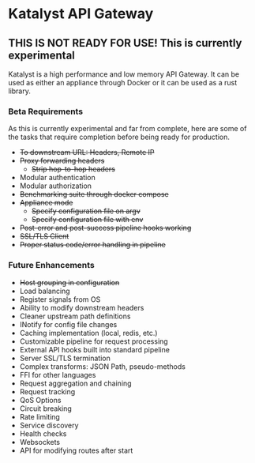 # Katalyst API Gateway

## THIS IS NOT READY FOR USE! This is currently experimental

Katalyst is a high performance and low memory API Gateway. It can be used as either an
appliance through Docker or it can be used as a rust library.

### Beta Requirements

As this is currently experimental and far from complete, here are some of the tasks that
require completion before being ready for production.

- ~~To downstream URL: Headers, Remote IP~~
- ~~Proxy forwarding headers~~
    - ~~Strip hop-to-hop headers~~
- Modular authentication
- Modular authorization
- ~~Benchmarking suite through docker compose~~
- ~~Appliance mode~~
    - ~~Specify configuration file on argv~~
    - ~~Specify configuration file with env~~
- ~~Post-error and post-success pipeline hooks working~~
- ~~SSL/TLS Client~~
- ~~Proper status code/error handling in pipeline~~

### Future Enhancements

- ~~Host grouping in configuration~~
- Load balancing
- Register signals from OS
- Ability to modify downstream headers
- Cleaner upstream path definitions
- INotify for config file changes
- Caching implementation (local, redis, etc.)
- Customizable pipeline for request processing
- External API hooks built into standard pipeline
- Server SSL/TLS termination
- Complex transforms: JSON Path, pseudo-methods
- FFI for other languages
- Request aggregation and chaining
- Request tracking
- QoS Options
- Circuit breaking
- Rate limiting
- Service discovery
- Health checks
- Websockets
- API for modifying routes after start
